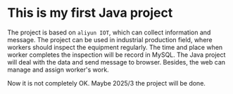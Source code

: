 # This is my first Java project

The project is based on `aliyun IOT`, which can collect information and message. The project can be used in industrial production field, where workers should inspect the equipment regularly. The time and place when worker completes the inspection will be record in MySQL. The Java project will deal with the data and send message to browser. Besides, the web can manage and assign worker's work. 

Now it is not completely OK. Maybe 2025/3 the project will be done.